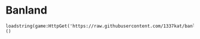 # Banland
```
loadstring(game:HttpGet('https://raw.githubusercontent.com/1337kat/banland/refs/heads/main/main'))()
```
